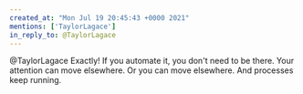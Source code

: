 ```yaml
---
created_at: "Mon Jul 19 20:45:43 +0000 2021"
mentions: ['TaylorLagace']
in_reply_to: @TaylorLagace
---
```


@TaylorLagace Exactly! If you automate it, you don't need to be there. Your attention can move elsewhere. Or you can move elsewhere. And processes keep running.